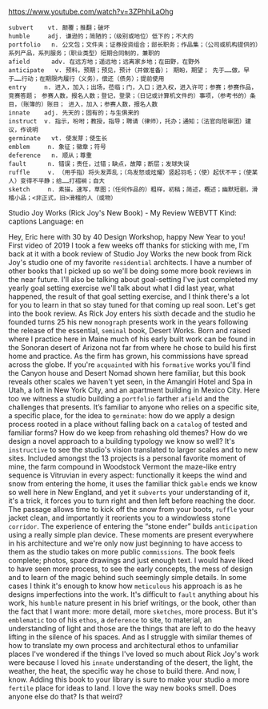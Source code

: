 https://www.youtube.com/watch?v=3ZPhhiLaOhg

```
subvert    vt. 颠覆；推翻；破坏
humble     adj. 谦逊的；简陋的；（级别或地位）低下的；不大的
portfolio   n. 公文包；文件夹；证券投资组合；部长职务；作品集；（公司或机构提供的）系列产品，系列服务；（职业类型）短期合同制的，兼职的
afield      adv. 在远方地；遥远地；远离家乡地；在田野，在野外    
anticipate   v. 预料，预期；预见，预计（并做准备）； 期盼，期望； 先于……做，早于……行动；在期限内履行（义务），偿还（债务）；提前使用
entry     n. 进入，加入；出场，莅临；门，入口；进入权，进入许可；参赛；参赛作品，竞赛答题； 参赛人数，报名人数；登记，登录；（日记或计算机文件的）事项，（参考书的）条目，（账簿的）账目； 进入，加入；参赛人数，报名人数
innate    adj. 先天的；固有的；与生俱来的
instruct  v. 指示，吩咐；教授，指导；聘请（律师），托办；通知；（法官向陪审团）建议，作说明
germinate   vt. 使发芽；使生长  
emblem     n. 象征；徽章；符号
deference   n. 顺从；尊重
fault      n. 错误；责任，过错；缺点，故障；断层；发球失误
ruffle     v. （用手指）将头发弄乱；（鸟发怒或炫耀）竖起羽毛；（使）起伏不平；（使某人）变得不平静；给……打褶裥；自大
sketch     n. 素描，速写，草图；（任何作品的）粗样，初稿；简述，概述；幽默短剧，滑稽小品；<非正式，旧>滑稽的人（或物）
```

Studio Joy Works (Rick Joy's New Book) - My Review
WEBVTT Kind: captions Language: en 

Hey, Eric here with 30 by 40 Design Workshop, happy New Year to you! First video of 2019 I took a few weeks off thanks for sticking with me, I'm back at it with a book review of Studio Joy Works the new book from Rick Joy's studio one of my favorite `residential` architects. I have a number of other books that I picked up so we'll be doing some more book reviews in the near future. I'll also be talking about goal-setting I've just completed my yearly goal setting exercise we'll talk about what I did last year, what happened, the result of that goal setting exercise, and I think there's a lot for you to learn in that so stay tuned for that coming up real soon. Let's get into the book review. As Rick Joy enters his sixth decade and the studio he founded turns 25 his new `monograph` presents work in the years following the release of the essential, `seminal` book, Desert Works. Born and raised where I practice here in Maine much of his early built work can be found in the Sonoran desert of Arizona not far from where he chose to build his first home and practice. As the firm has grown, his commissions have spread across the globe. If you're `acquainted` with his `formative` works you'll find the Canyon house and Desert Nomad shown here familiar, but this book reveals other scales we haven't yet seen, in the Amangiri Hotel and Spa in Utah, a loft in New York City, and an apartment building in Mexico City. Here too we witness a studio building a `portfolio` farther `afield` and the challenges that presents. It’s familiar to anyone who relies on a specific site, a specific place, for the idea to `germinate`: how do we apply a design process rooted in a place without falling back on a `catalog` of tested and familiar forms? How do we keep from rehashing old themes? How do we design a novel approach to a building typology we know so well? It's `instructive` to see the studio's vision translated to larger scales and to new sites. Included amongst the 13 projects is a personal favorite moment of mine, the farm compound in Woodstock Vermont the maze-like entry sequence is Vitruvian in every aspect: functionally it keeps the wind and snow from entering the home, it uses the familiar thick `gable` ends we know so well here in New England, and yet it `subverts` your understanding of it, it's a trick, it forces you to turn right and then left before reaching the door. The passage allows time to kick off the snow from your boots, `ruffle` your jacket clean, and importantly it reorients you to a windowless stone `corridor`. The experience of entering the “stone ender” builds `anticipation` using a really simple plan device. These moments are present everywhere in his architecture and we're only now just beginning to have access to them as the studio takes on more public `commissions`. The book feels complete; photos, spare drawings and just enough text. I would have liked to have seen more process, to see the early concepts, the mess of design and to learn of the magic behind such seemingly simple details. In some cases I think it's enough to know how `meticulous` his approach is as he designs imperfections into the work. It's difficult to `fault` anything about his work, his `humble` nature present in his brief writings, or the book, other than the fact that I want more: more detail, more `sketches`, more process. But it's `emblematic` too of his `ethos`, a `deference` to site, to material, an understanding of light and those are the things that are left to do the heavy lifting in the silence of his spaces. And as I struggle with similar themes of how to translate my own process and architectural ethos to unfamiliar places I've wondered if the things I've loved so much about Rick Joy's work were because I loved his `innate` understanding of the desert, the light, the weather, the heat, the specific way he chose to build there. And now, I know. Adding this book to your library is sure to make your studio a more `fertile` place for ideas to land. I love the way new books smell. Does anyone else do that? Is that weird? 